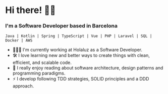 # Hi there! 👋🏻

### I'm a Software Developer based in Barcelona ###

```
Java | Kotlin | Spring | TypeScript | Vue | PHP | Laravel | SQL | Docker | AWS
```

- 👨🏻‍🔧 I'm currently working at Holaluz as a Software Developer.
- 🛠️ I love learning new and better ways to create things with clean, efficient, and scalable code.
- 👀 I really enjoy reading about software architecture, design patterns and programming paradigms.
- ⚡ I develop following TDD strategies, SOLID principles and a DDD approach.
